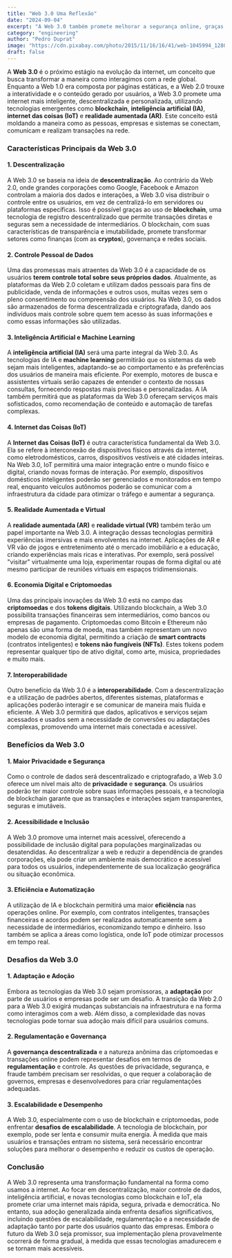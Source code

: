 ```yaml
---
title: "Web 3.0 Uma Reflexão"
date: "2024-09-04"
excerpt: "A Web 3.0 também promete melhorar a segurança online, graças à utilização de tecnologias como criptografia e blockchain. Isso permite que os usuários protejam seus dados e identidades online de forma mais eficaz."
category: "engineering"
author: "Pedro Duprat"
image: "https://cdn.pixabay.com/photo/2015/11/16/16/41/web-1045994_1280.jpg"
draft: false
---
```


A **Web 3.0** é o próximo estágio na evolução da internet, um conceito que busca transformar a maneira como interagimos com a rede global. Enquanto a Web 1.0 era composta por páginas estáticas, e a Web 2.0 trouxe a interatividade e o conteúdo gerado por usuários, a Web 3.0 promete uma internet mais inteligente, descentralizada e personalizada, utilizando tecnologias emergentes como **blockchain**, **inteligência artificial (IA)**, **internet das coisas (IoT)** e **realidade aumentada (AR)**. Este conceito está moldando a maneira como as pessoas, empresas e sistemas se conectam, comunicam e realizam transações na rede.

### Características Principais da Web 3.0

#### 1. **Descentralização**
A Web 3.0 se baseia na ideia de **descentralização**. Ao contrário da Web 2.0, onde grandes corporações como Google, Facebook e Amazon controlam a maioria dos dados e interações, a Web 3.0 visa distribuir o controle entre os usuários, em vez de centralizá-lo em servidores ou plataformas específicas. Isso é possível graças ao uso de **blockchain**, uma tecnologia de registro descentralizado que permite transações diretas e seguras sem a necessidade de intermediários. O blockchain, com suas características de transparência e imutabilidade, promete transformar setores como finanças (com as **cryptos**), governança e redes sociais.

#### 2. **Controle Pessoal de Dados**
Uma das promessas mais atraentes da Web 3.0 é a capacidade de os usuários **terem controle total sobre seus próprios dados**. Atualmente, as plataformas da Web 2.0 coletam e utilizam dados pessoais para fins de publicidade, venda de informações e outros usos, muitas vezes sem o pleno consentimento ou compreensão dos usuários. Na Web 3.0, os dados são armazenados de forma descentralizada e criptografada, dando aos indivíduos mais controle sobre quem tem acesso às suas informações e como essas informações são utilizadas.

#### 3. **Inteligência Artificial e Machine Learning**
A **inteligência artificial (IA)** será uma parte integral da Web 3.0. As tecnologias de IA e **machine learning** permitirão que os sistemas da web sejam mais inteligentes, adaptando-se ao comportamento e às preferências dos usuários de maneira mais eficiente. Por exemplo, motores de busca e assistentes virtuais serão capazes de entender o contexto de nossas consultas, fornecendo respostas mais precisas e personalizadas. A IA também permitirá que as plataformas da Web 3.0 ofereçam serviços mais sofisticados, como recomendação de conteúdo e automação de tarefas complexas.

#### 4. **Internet das Coisas (IoT)**
A **Internet das Coisas (IoT)** é outra característica fundamental da Web 3.0. Ela se refere à interconexão de dispositivos físicos através da internet, como eletrodomésticos, carros, dispositivos vestíveis e até cidades inteiras. Na Web 3.0, IoT permitirá uma maior integração entre o mundo físico e digital, criando novas formas de interação. Por exemplo, dispositivos domésticos inteligentes poderão ser gerenciados e monitorados em tempo real, enquanto veículos autônomos poderão se comunicar com a infraestrutura da cidade para otimizar o tráfego e aumentar a segurança.

#### 5. **Realidade Aumentada e Virtual**
A **realidade aumentada (AR)** e **realidade virtual (VR)** também terão um papel importante na Web 3.0. A integração dessas tecnologias permitirá experiências imersivas e mais envolventes na internet. Aplicações de AR e VR vão de jogos e entretenimento até o mercado imobiliário e a educação, criando experiências mais ricas e interativas. Por exemplo, será possível "visitar" virtualmente uma loja, experimentar roupas de forma digital ou até mesmo participar de reuniões virtuais em espaços tridimensionais.

#### 6. **Economia Digital e Criptomoedas**
Uma das principais inovações da Web 3.0 está no campo das **criptomoedas** e dos **tokens digitais**. Utilizando blockchain, a Web 3.0 possibilita transações financeiras sem intermediários, como bancos ou empresas de pagamento. Criptomoedas como Bitcoin e Ethereum não apenas são uma forma de moeda, mas também representam um novo modelo de economia digital, permitindo a criação de **smart contracts** (contratos inteligentes) e **tokens não fungíveis (NFTs)**. Estes tokens podem representar qualquer tipo de ativo digital, como arte, música, propriedades e muito mais.

#### 7. **Interoperabilidade**
Outro benefício da Web 3.0 é a **interoperabilidade**. Com a descentralização e a utilização de padrões abertos, diferentes sistemas, plataformas e aplicações poderão interagir e se comunicar de maneira mais fluida e eficiente. A Web 3.0 permitirá que dados, aplicativos e serviços sejam acessados e usados sem a necessidade de conversões ou adaptações complexas, promovendo uma internet mais conectada e acessível.

### Benefícios da Web 3.0

#### 1. **Maior Privacidade e Segurança**
Como o controle de dados será descentralizado e criptografado, a Web 3.0 oferece um nível mais alto de **privacidade** e **segurança**. Os usuários poderão ter maior controle sobre suas informações pessoais, e a tecnologia de blockchain garante que as transações e interações sejam transparentes, seguras e imutáveis.

#### 2. **Acessibilidade e Inclusão**
A Web 3.0 promove uma internet mais acessível, oferecendo a possibilidade de inclusão digital para populações marginalizadas ou desatendidas. Ao descentralizar a web e reduzir a dependência de grandes corporações, ela pode criar um ambiente mais democrático e acessível para todos os usuários, independentemente de sua localização geográfica ou situação econômica.

#### 3. **Eficiência e Automatização**
A utilização de IA e blockchain permitirá uma maior **eficiência** nas operações online. Por exemplo, com contratos inteligentes, transações financeiras e acordos podem ser realizados automaticamente sem a necessidade de intermediários, economizando tempo e dinheiro. Isso também se aplica a áreas como logística, onde IoT pode otimizar processos em tempo real.

### Desafios da Web 3.0

#### 1. **Adaptação e Adoção**
Embora as tecnologias da Web 3.0 sejam promissoras, a **adaptação** por parte de usuários e empresas pode ser um desafio. A transição da Web 2.0 para a Web 3.0 exigirá mudanças substanciais na infraestrutura e na forma como interagimos com a web. Além disso, a complexidade das novas tecnologias pode tornar sua adoção mais difícil para usuários comuns.

#### 2. **Regulamentação e Governança**
A **governança descentralizada** e a natureza anônima das criptomoedas e transações online podem representar desafios em termos de **regulamentação** e controle. As questões de privacidade, segurança, e fraude também precisam ser resolvidas, o que requer a colaboração de governos, empresas e desenvolvedores para criar regulamentações adequadas.

#### 3. **Escalabilidade e Desempenho**
A Web 3.0, especialmente com o uso de blockchain e criptomoedas, pode enfrentar **desafios de escalabilidade**. A tecnologia de blockchain, por exemplo, pode ser lenta e consumir muita energia. À medida que mais usuários e transações entram no sistema, será necessário encontrar soluções para melhorar o desempenho e reduzir os custos de operação.

### Conclusão

A Web 3.0 representa uma transformação fundamental na forma como usamos a internet. Ao focar em descentralização, maior controle de dados, inteligência artificial, e novas tecnologias como blockchain e IoT, ela promete criar uma internet mais rápida, segura, privada e democrática. No entanto, sua adoção generalizada ainda enfrenta desafios significativos, incluindo questões de escalabilidade, regulamentação e a necessidade de adaptação tanto por parte dos usuários quanto das empresas. Embora o futuro da Web 3.0 seja promissor, sua implementação plena provavelmente ocorrerá de forma gradual, à medida que essas tecnologias amadurecem e se tornam mais acessíveis.